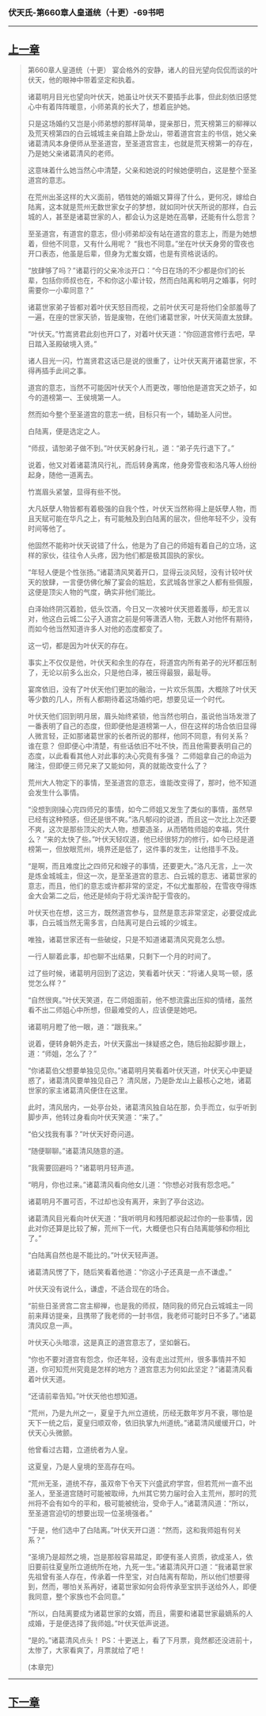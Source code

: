 ### 伏天氏-第660章人皇道统（十更）-69书吧

--------
[上一章](./eea0137ef6742e778b29365cfbe880a4.md)
--------


>
>
>
>第660章人皇道统（十更）
>宴会格外的安静，诸人的目光望向侃侃而谈的叶伏天，他的眼神中带着坚定和执着。
>
>诸葛明月目光也望向叶伏天，她虽让叶伏天不要插手此事，但此刻依旧感觉心中有着阵阵暖意，小师弟真的长大了，想着庇护她。
>
>只是这场婚约又岂是小师弟想的那样简单，提亲那日，荒天榜第三的柳禅以及荒天榜第四的白云城城主亲自踏上卧龙山，带着道宫宫主的书信，她父亲诸葛清风本身便师从至圣道宫，至圣道宫宫主，也就是荒天榜第一的存在，乃是她父亲诸葛清风的老师。
>
>这意味着什么她当然心中清楚，父亲和她说的时候她便明白，这是整个至圣道宫的意志。
>
>在荒州出圣这样的大义面前，牺牲她的婚姻又算得了什么，更何况，嫁给白陆离，这本就是荒州无数世家女子的梦想，就如同叶伏天所说的那样，白云城的人，甚至是诸葛世家的人，都会认为这是她在高攀，还能有什么怨言？
>
>至圣道宫，有道宫的意志，但小师弟却没有站在道宫的意志上，而是为她想着，但他不同意，又有什么用呢？
>“我也不同意。”坐在叶伏天身旁的雪夜也开口表态，他虽是后辈，但身为尤蚩女婿，也是有资格说话的。
>
>“放肆够了吗？”诸葛行的父亲冷淡开口：“今日在场的不少都是你们的长辈，包括你师叔也在，不和你这小辈计较，然而白陆离和明月之婚事，何时需要你一小辈同意？”
>
>诸葛世家弟子皆都对着叶伏天怒目而视，之前叶伏天可是将他们全部羞辱了一遍，在座的世家天骄，皆是废物，在他们诸葛世家，叶伏天简直太放肆。
>
>“叶伏天。”竹嵩贤君此刻也开口了，对着叶伏天道：“你回道宫修行去吧，早日踏入圣殿破境入贤。”
>
>诸人目光一闪，竹嵩贤君这话已是说的很重了，让叶伏天离开诸葛世家，不得再插手此间之事。
>
>道宫的意志，当然不可能因叶伏天个人而更改，哪怕他是道宫天之娇子，如今的道榜第一、王侯境第一人。
>
>然而如今整个至圣道宫的意志一统，目标只有一个，辅助圣人问世。
>
>白陆离，便是选定之人。
>
>“师叔，请恕弟子做不到。”叶伏天躬身行礼，道：“弟子先行退下了。”
>
>说着，他又对着诸葛清风行礼，而后转身离席，他身旁雪夜和洛凡等人纷纷起身，随他一道离去。
>
>竹嵩眉头紧皱，显得有些不悦。
>
>大凡妖孽人物皆都有着极强的自我个性，叶伏天当然称得上是妖孽人物，而且天赋可能在华凡之上，有可能触及到白陆离的层次，但他年轻不少，没有时间等他了。
>
>他固然不能称叶伏天说错了什么，他是为了自己的师姐有着自己的立场，这样的家伙，往往令人头疼，因为他们都是极其固执的家伙。
>
>“年轻人便是个性张扬。”诸葛清风笑着开口，显得云淡风轻，没有计较叶伏天的放肆，一言便仿佛化解了宴会的尴尬，玄武城各世家之人都有些佩服，这便是顶尖人物的气度，确实非他们能比。
>
>白泽始终阴沉着脸，低头饮酒，今日又一次被叶伏天摁着羞辱，却无言以对，他这白云城二公子入道宫之前是何等潇洒人物，无数人对他怀有期待，而如今他当然知道许多人对他的态度都变了。
>
>这一切，都是因为叶伏天的存在。
>
>事实上不仅仅是他，叶伏天和余生的存在，将道宫内所有弟子的光环都压制了，无论以前多么出众，只是他白泽，被压得最狠，最耻辱。
>
>宴席依旧，没有了叶伏天他们更加的融洽，一片欢乐氛围，大概除了叶伏天等少数的几人，所有人都期待着这场婚约吧，想要见证一个时代。
>
>叶伏天他们回到明月居，眉头始终紧锁，他当然也明白，虽说他当场发泄了一番表明了自己的态度，但即便他是道榜第一人，但在这样的场合依旧显得人微言轻，正如那诸葛世家的长者所说的那样，他同不同意，有何关系？
>谁在意？
>但即便心中清楚，有些话依旧不吐不快，而且他需要表明自己的态度，以此看看其他人对此事的决心究竟有多强？
>二师姐拿自己的命运为赌注，但即便三师兄来了又能如何，真的就能改变什么了？
>
>荒州大人物定下的事情，至圣道宫的意志，谁能改变得了，那时，他不知道会发生什么事情。
>
>“没想到刚操心完四师兄的事情，如今二师姐又发生了类似的事情，虽然早已经有这种预感，但还是很不爽。”洛凡郁闷的说道，而且这一次比上次还要不爽，这次是那些顶尖的大人物，想要造圣，从而牺牲师姐的幸福，凭什么？
>“来的太快了些。”叶伏天轻叹道，他已经很努力的修行，如今已经是道榜第一，但放眼荒州，境界还是低了，这件事的发生，让他措手不及。
>
>“是啊，而且难度比之四师兄和嫂子的事情，还要更大。”洛凡无言，上一次是炼金城城主，但这一次，是至圣道宫的意志、白云城的意志、诸葛世家的意志，而且，他们的意志或许都非常的坚定，不似尤蚩那般，在雪夜夺得炼金大会第二之后，他还是倾向于将尤溪许配于雪夜的。
>
>叶伏天也在想，这三方，既然道宫参与，显然是意志非常坚定，必要促成此事，白云城当然无需多言，白陆离可是白云城的少城主。
>
>唯独，诸葛世家还有一些破绽，只是不知道诸葛清风究竟怎么想。
>
>一行人聊着此事，却也聊不出结果，只剩下一个月的时间了。
>
>过了些时候，诸葛明月回到了这边，笑看着叶伏天：“将诸人臭骂一顿，感觉怎么样？”
>
>“自然很爽。”叶伏天笑道，在二师姐面前，他不想流露出压抑的情绪，虽然看不出二师姐心中所想，但最难受的人，应该便是她吧。
>
>诸葛明月瞪了他一眼，道：“跟我来。”
>
>说着，便转身朝外走去，叶伏天露出一抹疑惑之色，随后抬起脚步跟上，道：“师姐，怎么了？”
>
>“你诸葛伯父想要单独见见你。”诸葛明月笑看着叶伏天道，叶伏天心中更疑惑了，诸葛清风要单独见自己？
>清风居，乃是卧龙山上最核心之地，诸葛世家的家主诸葛清风便住在这里。
>
>此时，清风居内，一处亭台处，诸葛清风独自站在那，负手而立，似乎听到脚步声，他转过身看向叶伏天笑道：“来了。”
>
>“伯父找我有事？”叶伏天好奇问道。
>
>“随便聊聊。”诸葛清风随意的道。
>
>“我需要回避吗？”诸葛明月轻声道。
>
>“明月，你也过来。”诸葛清风看向他女儿道：“你想必对我有怨念吧。”
>
>诸葛明月不置可否，不过却也没有离开，来到了亭台这边。
>
>诸葛清风目光看向叶伏天道：“我听明月和残阳都说起过你的一些事情，因此对你还算是比较了解，荒州下一代，大概便也只有白陆离能够和你相比了。”
>
>“白陆离自然也是不能比的。”叶伏天轻声道。
>
>诸葛清风愣了下，随后笑看着他道：“你这小子还真是一点不谦虚。”
>
>叶伏天没有说什么，谦虚，不适合现在的场合。
>
>“前些日圣贤宫二宫主柳禅，也是我的师叔，随同我的师兄白云城城主一同前来拜访提亲，且携带了我老师的一封书信，我老师可能时日不多了。”诸葛清风叹息一声。
>
>叶伏天心头暗凛，这是真正的道宫意志了，坚如磐石。
>
>“你也不要对道宫有怨念，你还年轻，没有走出过荒州，很多事情并不知道，你可知荒州究竟是怎样的地方？道宫意志为何如此坚定？”诸葛清风看着叶伏天道。
>
>“还请前辈告知。”叶伏天他也想知道。
>
>“荒州，乃是九州之一，夏皇于九州立道统，历经无数年岁月不衰，哪怕是天下一统之后，夏皇归顺双帝，依旧执掌九州道统。”诸葛清风缓缓开口，叶伏天心头微颤。
>
>他曾看过古籍，立道统者为人皇。
>
>这夏皇，乃是人皇境的至高存在吗。
>
>“荒州无圣，道统不存，虽双帝下令天下兴盛武府学宫，但若荒州一直不出圣人，至圣道宫随时可能被取缔，九州其它势力届时会入主荒州，那时的荒州将不会有如今的平和，极可能被统治，受命于人。”诸葛清风道：“所以，至圣道宫迫切的想要出现一位圣境强者。”
>
>“于是，他们选中了白陆离。”叶伏天开口道：“然而，这和我师姐有何关系？”
>
>“圣境乃是超然之境，岂是那般容易踏足，即便有圣人资质，欲成圣人，依旧要前往夏皇所立道统所在地，九死一生。”诸葛清风开口道：“我诸葛世家先祖曾有圣人存在，传承着一件至宝，对白陆离有帮助，所以他们想要得到，然而，哪怕关系再好，诸葛世家如何会将传承至宝拱手送给外人，即便我同意，整个家族也不会同意。”
>
>“所以，白陆离要成为诸葛世家的女婿，而且，需要和诸葛世家最嫡系的人成婚，于是便选择了我师姐。”叶伏天低声说道。
>
>“是的。”诸葛清风点头！
>PS：十更送上，看了下月票，竟然都还没进前十，太惨了，大家看爽了，月票就给了吧！
>
>(本章完)
>
>

--------
[下一章](./624afb919ed28516d334ba28b2c95b79.md)
--------
